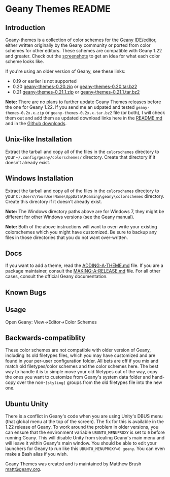 Geany Themes README
===================

Introduction
------------

Geany-themes is a collection of color schemes for the
[Geany IDE/editor][geany], either written originally by the Geany community
or ported from color schemes for other editors. These schemes are compatible
with Geany 1.22 and greater. Check out the [screenshots][scrn] to get an
idea for what each color scheme looks like.

If you're using an older version of Geany, see these links:

* 0.19 or earlier is not supported
* 0.20 [geany-themes-0.20.zip][020zip] or [geany-themes-0.20.tar.bz2][020tar]
* 0.21 [geany-themes-0.21.1.zip][021zip] or [geany-themes-0.21.1.tar.bz2][021tar]

**Note:** There are no plans to further update Geany Themes releases before
the one for Geany 1.22. If you send me an udpated and tested
`geany-themes-0.2x.x.zip` or `geany-themes-0.2x.x.tar.bz2` file (or both),
I will check them out and add them as updated download links here in the
[README.md][readme] and in the [Github downloads][ghdl].

Unix-like Installation
----------------------

Extract the tarball and copy all of the files in the `colorschemes` directory
to your `~/.config/geany/colorschemes/` directory. Create that directory if it
doesn't already exist.

Windows Installation
--------------------

Extract the tarball and copy all of the files in the `colorschemes` directory
to your `C:\Users\YourUserName\AppData\Roaming\geany\colorschemes` directory.
Create this directory if it doesn't already exist.

**Note:** The Windows directory paths above are for Windows 7, they might be
different for other Windows versions (see the Geany manual).

**Note:** Both of the above instructions will want to over-write your existing
colorschemes which you might have customized. Be sure to backup any files in
those directories that you do not want over-written.

Docs
----

If you want to add a theme, read the [ADDING-A-THEME.md][add-theme] file. If you
are a package maintainer, consult the [MAKING-A-RELEASE.md][make-release] file. For
all other cases, consult the official Geany documentation.

Known Bugs
----------

Usage
----------
Open Geany: View->Editor->Color Schemes

## Backwards-compatiblity

These color schemes are not compatible with older version of Geany, including
its old filetypes files, which you may have customized and are found in
your per-user configuration folder. All bets are off if you mix and match
old filetypes/color schemes and the color schemes here. The best way to
handle it is to simple move your old filetypes out of the way, copy the ones
you want to customize from Geany's system data folder and hand-copy over the
non-`[styling]` groups from the old filetypes file into the new one.

## Ubuntu Unity

There is a conflict in Geany's code when you are using Unity's DBUS menu (that
global menu at the top of the screen). The fix for this is available in the
1.22 release of Geany. To work around the problem in older versions, you can
ensure that the environment variable `UBUNTU_MENUPROXY` is set to `0` before
running Geany. This will disable Unity from stealing Geany's main menu and
will leave it within Geany's main window. You should be able to edit your
launchers for Geany to run like this `UBUNTU_MENUPROXY=0 geany`. You can even
make a Bash alias if you wish.

Geany Themes was created and is maintained by Matthew Brush <matt@geany.org>.

[geany]: http://www.geany.org
[readme]: https://github.com/codebrainz/geany-themes/blob/master/README.md
[ghdl]: https://github.com/codebrainz/geany-themes/downloads
[scrn]: https://github.com/codebrainz/geany-themes/tree/master/screenshots
[020zip]: https://github.com/downloads/codebrainz/geany-themes/geany-themes-0.20.zip
[020tar]: https://github.com/downloads/codebrainz/geany-themes/geany-themes-0.20.tar.bz2
[021zip]: https://github.com/downloads/codebrainz/geany-themes/geany-themes-0.21.1.zip
[021tar]: https://github.com/downloads/codebrainz/geany-themes/geany-themes-0.21.1.tar.bz2
[add-theme]: https://github.com/geany/geany-themes/blob/master/ADDING-A-THEME.md
[make-release]: https://github.com/geany/geany-themes/blob/master/MAKING-A-RELEASE.md

